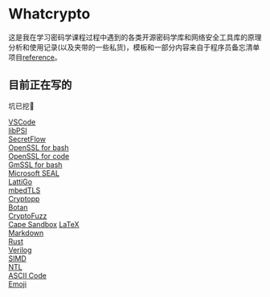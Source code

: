 Whatcrypto
===



这是我在学习密码学课程过程中遇到的各类开源密码学库和网络安全工具库的原理分析和使用记录(以及夹带的一些私货)，模板和一部分内容来自于程序员备忘清单项目[reference](https://github.com/jaywcjlove/reference)。

## 目前正在写的

坑已挖🙏
<!--rehype:style=padding-bottom: 23px;-->

[VSCode](./docs/vscode.md)<!--rehype:style=background: rgb(91 163 230);&class=contributing tag&data-lang=编辑器&data-info=喂，用熟很重要啊！-->  
[libPSI](./docs/libPSI.md)<!--rehype:style=background: rgb(12 75 51);&class=contributing tag&data-lang=Python&data-info=隐私求交库  -->  
[SecretFlow](./docs/SecretFlow.md)<!--rehype:style=background: rgb(51 255 255);&class=contributing tag&data-info=蚂蚁集团号称很牛逼的隐私计算库-->  
[OpenSSL for bash](./docs/openssl.md)<!--rehype:style=background: rgb(114 20 18);&class=contributing tag&data-lang=Bash-->   
[OpenSSL for code](./docs/opensslcode.md)<!--rehype:style=background: rgb(114 114 18);&class=contributing tag&data-info=👆挖个坑-->   
[GmSSL  for bash](./docs/gmssl.md)<!--rehype:style=background: rgb(128 30 200);&class=contributing tag&data-lang=Bash-->   
[Microsoft SEAL](./docs/seal.md)<!--rehype:style=background: rgb(255 255 153);&class=contributing tag&data-lang=C++&data-info=微软的全同态加密-->   
[LattiGo](./docs/lattigo.md)<!--rehype:style=background: rgb(224 224 223);&class=contributing tag&data-lang=Go-->   
[mbedTLS](./docs/mbed.md)<!--rehype:style=background: rgb(224 166 72);&class=contributing tag&data-lang=C++&data-info=👆挖个坑-->   
[Cryptopp](./docs/cryptopp.md)<!--rehype:style=background: rgb(122 166 72);&class=contributing tag&data-lang=C++-->   
[Botan](./docs/botan.md)<!--rehype:style=background: rgb(0 255 0);&data-lang=C++&class=contributing tag&data-info=👆挖个坑-->   
[CryptoFuzz](./docs/cryptofuzz.md)<!--rehype:style=background: rgb(77 55 38);&class=contributing tag&data-lang=C++&data-info=👆挖个坑-->   
[Cape Sandbox](./docs/sandbox.md)<!--rehype:style=background: rgb(254 255 0);&class=contributing tag&data-lang=软件安全-沙箱&data-info=竞学实训最大毒瘤--> 
[LaTeX](./docs/latex.md)<!--rehype:style=background: rgb(0 128 128);&class=contributing tag&data-lang=怎么写报告&data-info=推荐overleaf-->  
[Markdown](./docs/markdown.md)<!--rehype:style=background: rgb(103 61 156);&class=contributing tag&data-lang=写作业最优解&data-info=推荐Typora-->  
[Rust](./docs/rust.md)<!--rehype:style=background: rgb(71 71 71);&class=contributing tag&data-lang=内存安全编程&data-info=搬运-->  
[Verilog](./docs/tcl.md)<!--rehype:style=background: rgb(111 255 111);&class=contributing tag&data-lang=硬件编程&data-info=密码算法的硬件实现-->  
[SIMD](./docs/simd.md)<!--rehype:style=background: rgb(255 127 801);&class=contributing tag&data-lang=算法加速&data-info=密码算法的多指令加速-->  
[NTL](./docs/NTL.md)<!--rehype:style=background: rgb(72 143 223);&class=contributing tag&data-lang=C++&data-info=大数库 -->  
[ASCII Code](./docs/ascii-code.md)<!--rehype:style=\-\-bg\-opacity: 0.75;background-image: linear-gradient(to left, rgba(255 106 172 / var(\-\-bg\-opacity)), rgba(183 173 255 / var(\-\-bg\-opacity)));&class=contributing tag&data-lang=没必要背，但是查起来贼麻烦&data-lang=速查-->  
[Emoji](./docs/emoji.md)<!--rehype:style=\-\-bg\-opacity: 0.75;background-image: linear-gradient(to left, rgba(74 222 128 / var(\-\-bg\-opacity)), rgba(59 130 246 / var(\-\-bg\-opacity)));&class=contributing tag&data-lang=娱乐&data-info=谁不喜欢编程的时候插一个Emoji呢🤣?--> 


<!--rehype:class=home-card-->

 

